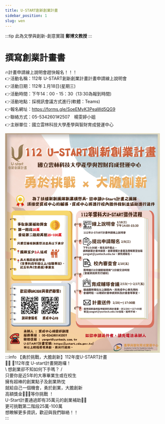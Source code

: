 ```yaml
---
title: U-START創新創業計畫
sidebar_position: 1
slug: wen
---
```

:::tip
此為文學與創新-創意實踐 **鄭博文教授**
:::
# 撰寫創業計畫書
🔥計畫申請線上說明會趕快報名！！！  
👉活動名稱：112年 U-START創新創業計畫計畫申請線上說明會  
👉活動日期：112年１月18日(星期三)  
👉活動時間：下午14：00 - 15：30（13:30為報到時間)  
👉活動地點：採視訊會議方式進行(軟體：Teams)  
👉報名網址：https://forms.gle/SoeEMyK3PeaWd5QG9  
👉聯絡方式：05-5342601#2507　楊雯婷小姐  
👉主辦單位：國立雲林科技大學產學與智財育成營運中心  

![](pro.jpg)
:::info
【勇於挑戰，大膽創新】112年度U-START計畫  
📢📢 🌟112年度 U-start計畫開跑囉！    
\ 想創業卻不知如何下手嗎？ /  
  只要你是近5年的大專畢業生或在校生  
   擁有超棒的創業點子及創業熱忱  
   就給自己一個機會，勇於創業，大膽創新    
   高額獎金🤩🤩🤩等你挑戰 ！  
  U-Start計畫通過即有35萬元的創業補助👏👏  
   更可挑戰第二階段25萬-100萬  
  想瞭解更多資訊，歡迎與我們聯絡！！  
:::